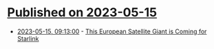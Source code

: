 # [Published on 2023-05-15](index.md)

* [2023-05-15, 09:13:00](https://soylentnews.org/article.pl?sid=23/05/14/1337242&from=rss) - [This European Satellite Giant is Coming for Starlink](https://soylentnews.org/article.pl?sid=23/05/14/1337242&from=rss)
